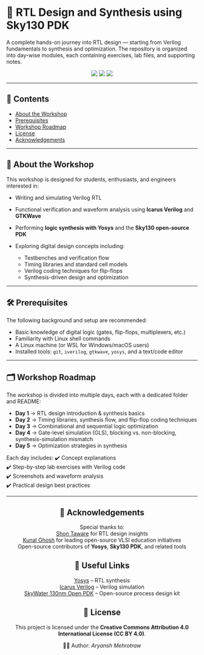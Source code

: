 # 🔧 RTL Design and Synthesis using Sky130 PDK

A complete hands-on journey into RTL design — starting from Verilog fundamentals to synthesis and optimization. The repository is organized into day-wise modules, each containing exercises, lab files, and supporting notes.

<p align="center">
  <img src="https://img.shields.io/badge/RISC--V-Workshop-blue?logo=riscv&logoColor=white" />
  <img src="https://img.shields.io/badge/VSD-Program-orange" />
  <img src="https://img.shields.io/badge/Open--Source-Journey-success?logo=opensourceinitiative&logoColor=white" />
</p>

---

## 📖 Contents

* [About the Workshop](https://github.com/HandyLatcher/yosys_synthesis/tree/main#-about-the-workshop)
* [Prerequisites](https://github.com/HandyLatcher/yosys_synthesis/tree/main#%EF%B8%8F-prerequisites)
* [Workshop Roadmap](https://github.com/HandyLatcher/yosys_synthesis/tree/main#%EF%B8%8F-workshop-roadmap)
* [License](https://github.com/HandyLatcher/yosys_synthesis/tree/main#%EF%B8%8F-license)
* [Acknowledgements](https://github.com/HandyLatcher/yosys_synthesis/tree/main#%EF%B8%8F-acknowledgements)

---

## 📘 About the Workshop

This workshop is designed for students, enthusiasts, and engineers interested in:

* Writing and simulating Verilog RTL
* Functional verification and waveform analysis using **Icarus Verilog** and **GTKWave**
* Performing **logic synthesis with Yosys** and the **Sky130 open-source PDK**
* Exploring digital design concepts including:

  * Testbenches and verification flow
  * Timing libraries and standard cell models
  * Verilog coding techniques for flip-flops
  * Synthesis-driven design and optimization

---

## 🛠️ Prerequisites

The following background and setup are recommended:

* Basic knowledge of digital logic (gates, flip-flops, multiplexers, etc.)
* Familiarity with Linux shell commands
* A Linux machine (or WSL for Windows/macOS users)
* Installed tools: `git`, `iverilog`, `gtkwave`, `yosys`, and a text/code editor

---

## 🗂️ Workshop Roadmap

The workshop is divided into multiple days, each with a dedicated folder and README:

* **Day 1** → RTL design introduction & synthesis basics
* **Day 2** → Timing libraries, synthesis flow, and flip-flop coding techniques
* **Day 3** → Combinational and sequential logic optimization
* **Day 4** → Gate-level simulation (GLS), blocking vs. non-blocking, synthesis-simulation mismatch
* **Day 5** → Optimization strategies in synthesis

Each day includes:
✔️ Concept explanations  
✔️ Step-by-step lab exercises with Verilog code  
✔️ Screenshots and waveform analysis  
✔️ Practical design best practices

---

<div align="center">

<h2>🙏 Acknowledgements</h2>

<p>Special thanks to:<br>
<a href="https://www.linkedin.com/in/shon-taware/details/skills/">Shon Taware</a> for RTL design insights<br>
<a href="https://www.linkedin.com/in/kunal-ghosh-vlsisystemdesign-com-28084836/">Kunal Ghosh</a> for leading open-source VLSI education initiatives<br>
Open-source contributors of <b>Yosys</b>, <b>Sky130 PDK</b>, and related tools
</p>

<h2>🔗 Useful Links</h2>

<p>
<a href="[(https://github.com/YosysHQ/yosys)](https://github.com/YosysHQ/yosys)">Yosys</a> – RTL synthesis<br>
<a href="http://iverilog.icarus.com/">Icarus Verilog</a> – Verilog simulation<br>
<a href="https://github.com/google/skywater-pdk">SkyWater 130nm Open PDK</a> – Open-source process design kit
</p>

<h2>📜 License</h2>
<p>This project is licensed under the <b>Creative Commons Attribution 4.0 International License (CC BY 4.0)</b>.</p>

<p>👨‍💻 Author: <i>Aryansh Mehrotraw</i></p>

</div>
